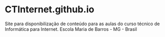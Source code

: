 # CTInternet.github.io
Site para disponibilização de conteúdo para as aulas do curso técnico de Informática para Internet. Escola Maria de Barros - MG - Brasil
